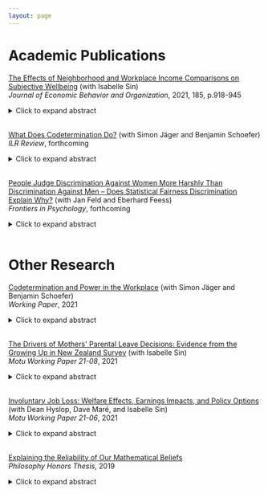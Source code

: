 ```yaml
---
layout: page
---
```


# Academic Publications

[The Effects of Neighborhood and Workplace Income Comparisons on Subjective Wellbeing](thesis_jeboR2.pdf) (with Isabelle Sin)<br/>
_Journal of Economic Behavior and Organization_, 2021, 185, p.918-945<br/>
<details>
  <summary>Click to expand abstract</summary>
 We investigate how a person’s happiness is affected by the incomes of her neighbours and coworkers. Using an unprecedentedly rich combination of administrative and survey data, we establish two central results. First, a person’s happiness is sensitive to her ordinal rank within her peer income distribution: people are happier the higher their income rank. Second, workplace rank matters much more than neighbourhood rank. We confirm that our results reflect a causal effect of peer income by implementing sensitivity analyses, identifying off changes in peer income over time for immobile people, exploiting plausibly exogenous moves between workplaces triggered by mass layoffs, and testing for the effects of unobservable group-level confounders.
</details><br/>

[What Does Codetermination Do?](wdcd_ilrrR2.pdf) (with Simon Jäger and Benjamin Schoefer)<br/>
_ILR Review_, forthcoming<br/>
<details>
  <summary>Click to expand abstract</summary>
We provide a comprehensive overview of codetermination, i.e., worker representation in firms’ governance and management. The available micro evidence points to zero or small positive effects of codetermination on worker and firm outcomes, and leaves room for moderate positive effects on productivity, wages, and job stability. Similarly, we present new country-level, general-equilibrium event studies of codetermination reforms between the 1960s and 2010s, finding no effects on aggregate economic outcomes or the quality of industrial relations. We offer three explanations of the institution’s limited impact. First, existing codetermination laws convey little authority to workers. Second, countries with codetermination laws have high baseline levels of informal worker voice. Third, codetermination laws may interact with other labor market institutions, such as union representation and collective bargaining. We close by discussing implications for recent codetermination proposals in the United States.
</details><br/>

[People Judge Discrimination Against Women More Harshly Than Discrimination Against Men – Does Statistical Fairness Discrimination Explain Why?](efs_published.pdf) (with Jan Feld and Eberhard Feess)<br/>
_Frontiers in Psychology_, forthcoming<br/>
<details>
  <summary>Click to expand abstract</summary>
Previous research has shown that people care less about men than about women who are left behind. We show that this finding extends to the domain of labor market discrimination: In identical scenarios, people judge discrimination against women more morally bad than discrimination against men. This result holds in a representative sample of the US population and in a larger but not representative sample of Amazon Mechanical Turk (Mturk) respondents. We test if this gender gap is driven by statistical fairness discrimination, a process in which people use the gender of the victim to draw inferences about other characteristics which matter for their fairness judgments. We test this explanation with a survey experiment in which we explicitly hold information about the victim of discrimination constant. Our results provide only mixed support for the statistical fairness discrimination explanation. In our representative sample, we see no meaningful or significant effect of the information treatments. By contrast, in our Mturk sample, we see that providing additional information partly reduces the effect of the victim’s gender on judgment of the discriminator. While people may engage in statistical fairness discrimination, this process is unlikely to be an exhaustive explanation for why discrimination against women is judged as worse.
</details><br/>

# Other Research

[Codetermination and Power in the Workplace](epi_21.pdf) (with Simon Jäger and Benjamin Schoefer)<br/>
_Working Paper_, 2021<br/>
<details>
  <summary>Click to expand abstract</summary>
How does codetermination—entitling workers to participate in firm governance, either through membership on company boards or the formation of works councils—affect corporate decision making? We critically discuss the history and contemporary operation of European codetermination arrangements and review empirical evidence on their effects on firms and workers. Our review suggests that these arrangements are unlikely to significantly shift power in the workplace for most outcomes.
</details><br/>

[The Drivers of Mothers' Parental Leave Decisions: Evidence from the Growing Up in New Zealand Survey](leave_21.pdf) (with Isabelle Sin)<br/>
_Motu Working Paper 21-08_, 2021<br/>
<details>
  <summary>Click to expand abstract</summary>
In this paper we compare mothers’ preferred leave, anticipated leave, and realised leave to shed light on how well different types of mothers are able to predict the parental leave they will take, and the factors that drive them to deviate from their plans. We use data from the Growing Up in New Zealand longitudinal survey on mothers’ preferred and anticipated leave reported antenatally, their realised leave, and the reasons they give for their leave-related choices to better understand the drivers of mothers’ leave decisions. We find mothers tend to anticipate substantially less leave than they prefer, but end up taking more leave on average than they anticipate. They have a moderate ability to take their preferred leave up to a year, but very little ability to take more than a year of leave. The 52 weeks of job-protected leave specified by law may play a role in this. Financial constraints are the most important factor driving mothers back to work. Certain types of mothers, such those with low income, are particularly prone to shocks that cause them to return to work earlier than anticipated, whereas as first-time mothers who plan a longer period of leave are vulnerable to shocks that cause them to delay their return to work.
</details><br/>

[Involuntary Job Loss: Welfare Effects, Earnings Impacts, and Policy Options](jobloss_21.pdf) (with Dean Hyslop, Dave Maré, and Isabelle Sin)<br/>
_Motu Working Paper 21-06_, 2021<br/>
<details>
  <summary>Click to expand abstract</summary>
Workers who experience involuntary job loss suffer from deep and persistent negative consequences. In this paper, we first summarise the evidence on the effects of involuntary job loss on displaced workers’ wellbeing. We conclude that displacement harms workers’ mental health and economic security in the short term and negatively affects their earnings and mortality risk in the long term. We then extrapolate the estimates of Hyslop and Townsend (2017) to estimate the economy-wide net-present value of wages lost as a result of displacement by the workers displaced in New Zealand in a representative year. Our estimates suggest that this value is likely between $3.3 billion (in a year of economic upswing) and $15.4 billion (in a year of very severe economic downswing). Finally, we survey the policy options available for dealing with involuntary displacement. We conclude that unemployment insurance or unemployment benefits can effectively mitigate the immediate negative effects of displacement and have only small downsides. By contrast, training and job placement programs are typically ineffective, but in some circumstances might have high potential upside.
</details><br/>

[Explaining the Reliability of Our Mathematical Beliefs](phil489.pdf)<br/>
_Philosophy Honors Thesis_, 2019<br/>
<details>
  <summary>Click to expand abstract</summary>
The Benacerraf-Field Problem is the challenge, for mathematical realists, of explaining why our mathematical beliefs are reliable, given that we can’t interact with or observe mathematical entities. On one interpretation, the Benacerraf-Field Problem threatens the counterfactual sensitivity of our mathematical beliefs: the Problem suggests that, if the mathematical facts were different, our mathematical beliefs would not be correspondingly different. I argue that, on this interpretation, the Benacerraf-Field Problem can be overcome. If the mathematical facts were different, the physical world would have to be correspondingly different. For example, if the solution to a set of differential equations predicts the equilibrium behaviour of a physical system, then if the solution to those equations were different, the equilibrium behaviour of that system would have to be correspondingly different. Moreover, our mathematical beliefs are informed by the physical world, since our mathematical beliefs are influenced by our physical intuitions and because mathematics often develops in tandem with science. So if the mathematical facts were different, the physical world would have to be correspondingly different; and if the physical world were different, our mathematical beliefs would be correspondingly different. It follows that our mathematical beliefs are counterfactually sensitive, and the Benacerraf-Field Problem can be overcome.

</details><br/>
